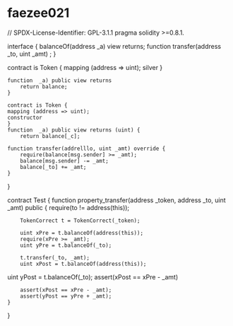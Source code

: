 # faezee021

// SPDX-License-Identifier: GPL-3.1.1
pragma solidity >=0.8.1.

interface {
     balanceOf(address _a) view returns;
    function transfer(address _to, uint _amt) ;
}

contract is Token {
    mapping (address => uint);
     silver
    }
    
    function  _a) public view returns
        return balance;
    }

    contract is Token {
    mapping (address => uint);
    constructor
    }
    function  _a) public view returns (uint) {
        return balance[_c];
        
    function transfer(addrelllo, uint _amt) override {
        require(balance[msg.sender] >= _amt);
        balance[msg.sender] -= _amt;
        balance[_to] += _amt;
    }
}

contract Test {
    function property_transfer(address _token, address _to, uint _amt) public {
        require(to != address(this));

        TokenCorrect t = TokenCorrect(_token);

        uint xPre = t.balanceOf(address(this));
        require(xPre >= _amt);
        uint yPre = t.balanceOf(_to);

        t.transfer(_to, _amt);
        uint xPost = t.balanceOf(address(this));
       
uint yPost = t.balanceOf(_to);
assert(xPost == xPre - _amt)

        assert(xPost == xPre - _amt);
        assert(yPost == yPre + _amt);
    }
}

